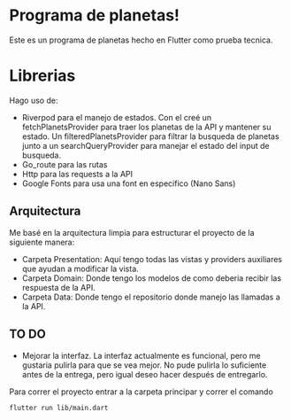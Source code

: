 # Programa de planetas!

Este es un programa de planetas hecho en Flutter como prueba tecnica.

# Librerias

Hago uso de:

- Riverpod para el manejo de estados. Con el creé un fetchPlanetsProvider para traer los planetas de la API y mantener su estado. Un filteredPlanetsProvider para filtrar la busqueda de planetas junto a un searchQueryProvider para manejar el estado del input de busqueda.
- Go_route para las rutas
- Http para las requests a la API
- Google Fonts para usa una font en especifico (Nano Sans)

## Arquitectura

Me basé en la arquitectura limpia para estructurar el proyecto de la siguiente manera:

- Carpeta Presentation: Aquí tengo todas las vistas y providers auxiliares que ayudan a modificar la vista.
- Carpeta Domain: Donde tengo los modelos de como deberia recibir las respuesta de la API.
- Carpeta Data: Donde tengo el repositorio donde manejo las llamadas a la API.

## TO DO

- Mejorar la interfaz. La interfaz actualmente es funcional, pero me gustaria pulirla para que se vea mejor. No pude pulirla lo suficiente antes de la entrega, pero igual deseo hacer después de entregarlo.

Para correr el proyecto entrar a la carpeta principar y correr el comando

    flutter run lib/main.dart
